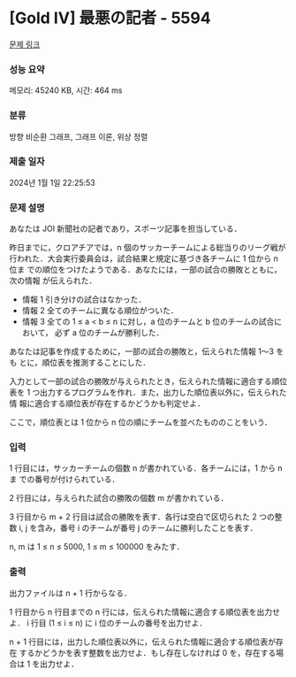 # [Gold IV] 最悪の記者 - 5594 

[문제 링크](https://www.acmicpc.net/problem/5594) 

### 성능 요약

메모리: 45240 KB, 시간: 464 ms

### 분류

방향 비순환 그래프, 그래프 이론, 위상 정렬

### 제출 일자

2024년 1월 1일 22:25:53

### 문제 설명

<p>あなたは JOI 新聞社の記者であり，スポーツ記事を担当している．</p>

<p>昨日までに，クロアチアでは，n 個のサッカーチームによる総当りのリーグ戦が 行われた．大会実行委員会は，試合結果と規定に基づき各チームに 1 位から n 位ま での順位をつけたようである．あなたには，一部の試合の勝敗とともに，次の情報 が伝えられた．</p>

<ul>
	<li>情報 1 引き分けの試合はなかった．</li>
	<li>情報 2 全てのチームに異なる順位がついた．</li>
	<li>情報 3 全ての 1 ≤ a < b ≤ n に対し，a 位のチームと b 位のチームの試合において， 必ず a 位のチームが勝利した．</li>
</ul>

<p>あなたは記事を作成するために，一部の試合の勝敗と，伝えられた情報 1～3 をも とに，順位表を推測することにした．</p>

<p>入力として一部の試合の勝敗が与えられたとき，伝えられた情報に適合する順位 表を 1 つ出力するプログラムを作れ．また，出力した順位表以外に，伝えられた情 報に適合する順位表が存在するかどうかも判定せよ．</p>

<p>ここで，順位表とは 1 位から n 位の順にチームを並べたもののことをいう．</p>

### 입력 

 <p>1 行目には，サッカーチームの個数 n が書かれている．各チームには，1 から n ま での番号が付けられている．</p>

<p>2 行目には，与えられた試合の勝敗の個数 m が書かれている．</p>

<p>3 行目から m + 2 行目は試合の勝敗を表す．各行は空白で区切られた 2 つの整数 i, j を含み，番号 i のチームが番号 j のチームに勝利したことを表す．</p>

<p>n, m は 1 ≤ n ≤ 5000, 1 ≤ m ≤ 100000 をみたす．</p>

### 출력 

 <p>出力ファイルは n + 1 行からなる．</p>

<p>1 行目から n 行目までの n 行には，伝えられた情報に適合する順位表を出力せよ． i 行目 (1 ≤ i ≤ n) に i 位のチームの番号を出力せよ．</p>

<p>n + 1 行目には，出力した順位表以外に，伝えられた情報に適合する順位表が存在 するかどうかを表す整数を出力せよ．もし存在しなければ 0 を，存在する場合は 1 を出力せよ．</p>

